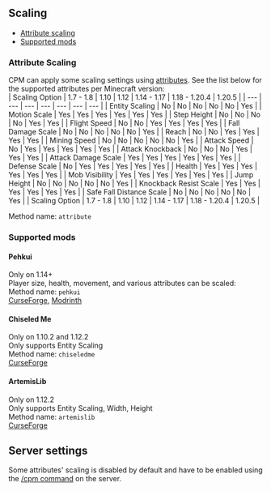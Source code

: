 ## Scaling

- [Attribute scaling](#attribute-scaling)
- [Supported mods](#supported-mods)

### Attribute Scaling
CPM can apply some scaling settings using [attributes](https://minecraft.wiki/w/Attribute). See the list below for the supported attributes per Minecraft version:  
| Scaling Option | 1.7 - 1.8 | 1.10 | 1.12 | 1.14 - 1.17 | 1.18 - 1.20.4 | 1.20.5 |
| --- | --- | --- | --- | --- | --- | --- |
| Entity Scaling |  No | No | No | No | No | Yes |
| Motion Scale |  Yes | Yes | Yes | Yes | Yes | Yes |
| Step Height |  No | No | No | No | Yes | Yes |
| Flight Speed |  No | No | Yes | Yes | Yes | Yes |
| Fall Damage Scale |  No | No | No | No | No | Yes |
| Reach |  No | No | Yes | Yes | Yes | Yes |
| Mining Speed |  No | No | No | No | No | Yes |
| Attack Speed |  No | Yes | Yes | Yes | Yes | Yes |
| Attack Knockback |  No | No | No | Yes | Yes | Yes |
| Attack Damage Scale |  Yes | Yes | Yes | Yes | Yes | Yes |
| Defense Scale |  No | Yes | Yes | Yes | Yes | Yes |
| Health |  Yes | Yes | Yes | Yes | Yes | Yes |
| Mob Visibility |  Yes | Yes | Yes | Yes | Yes | Yes |
| Jump Height |  No | No | No | No | No | Yes |
| Knockback Resist Scale |  Yes | Yes | Yes | Yes | Yes | Yes |
| Safe Fall Distance Scale |  No | No | No | No | No | Yes |
| Scaling Option | 1.7 - 1.8 | 1.10 | 1.12 | 1.14 - 1.17 | 1.18 - 1.20.4 | 1.20.5 |

Method name: `attribute`  

### Supported mods

#### Pehkui
Only on 1.14+  
Player size, health, movement, and various attributes can be scaled:  
Method name: `pehkui`  
[CurseForge](https://www.curseforge.com/minecraft/mc-mods/pehkui), [Modrinth](https://modrinth.com/mod/pehkui)  

#### Chiseled Me
Only on 1.10.2 and 1.12.2  
Only supports Entity Scaling  
Method name: `chiseledme`  
[CurseForge](https://www.curseforge.com/minecraft/mc-mods/chiseled-me)  

#### ArtemisLib
Only on 1.12.2  
Only supports Entity Scaling, Width, Height  
Method name: `artemislib`  
[CurseForge](https://www.curseforge.com/minecraft/mc-mods/artemislib)  

## Server settings
Some attributes' scaling is disabled by default and have to be enabled using the [/cpm command](https://github.com/tom5454/CustomPlayerModels/wiki/The--cpm-command#scaling) on the server.  

